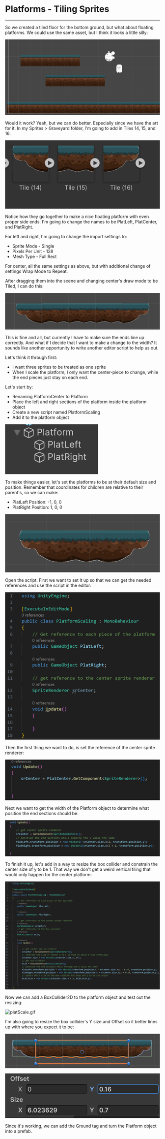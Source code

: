 # Platforms - Tiling Sprites
---

So we created a tiled floor for the bottom ground, but what about floating platforms. We could use the same asset, but
I think it looks a little silly:

![img.png](img.png)

Would it work? Yeah, but we can do better. Especially since we have the art for it. In my Sprites > Graveyard folder, I'm 
going to add in Tiles 14, 15, and 16.

![img_1.png](img_1.png)

Notice how they go together to make a nice floating platform with even proper side ends. I'm going to change the names
to be PlatLeft, PlatCenter, and PlatRight.

For left and right, I'm going to change the import settings to:

* Sprite Mode - Single
* Pixels Per Unit - 128
* Mesh Type - Full Rect

For center, all the same settings as above, but with additional change of settings Wrap Mode to Repeat.

After dragging them into the scene and changing center's draw mode to be Tiled, I can do this:

![img_2.png](img_2.png)

This is fine and all, but currently I have to make sure the ends line up correctly. And what if I decide that I want
to make a change to the width? It sounds like another opportunity to write another editor script to help us out.

Let's think it through first:
* I want three sprites to be treated as one sprite
* When I scale the platform, I only want the center-piece to change, while the end pieces just stay on each end.

Let's start by:
* Renaming PlatformCenter to Platform
* Place the left and right sections of the platform inside the platform object
* Create a new script named PlatformScaling
* Add it to the platform object

![img_3.png](img_3.png)

To make things easier, let's set the platforms to be at their default size and position. 
Remember that coordinates for children are relative to their parent's, so we can make:
* PlatLeft Position: -1, 0, 0
* PlatRight Position: 1, 0, 0

![img_6.png](img_6.png)

Open the script. First we want to set it up so that we can get the needed references and use the script in the editor:

![img_4.png](img_4.png)

Then the first thing we want to do, is set the reference of the center sprite renderer:

![img_5.png](img_5.png)

Next we want to get the width of the Platform object to determine what position the end sections should be:

![img_7.png](img_7.png)

To finish it up, let's add in a way to resize the box collider and constrain the center size of y to be 1. That way we don't 
get a weird vertical tiling that would only happen for the center platform:

![img_8.png](img_8.png)

Now we can add a BoxCollider2D to the platform object and test out the resizing:

![platScale.gif](platScale.gif)

I'm also going to resize the box collider's Y size and Offset so it better lines up with where you expect it to be:

![img_9.png](img_9.png)

![img_10.png](img_10.png)

Since it's working, we can add the Ground tag and turn the Platform object into a prefab.